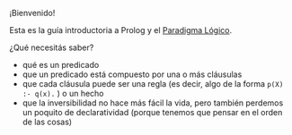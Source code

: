 ¡Bienvenido!

Esta es la guía introductoria a Prolog y el [Paradigma Lógico](http://uqbar-wiki.org/index.php?title=Paradigma_L%C3%B3gico). 

¿Qué necesitás saber?

* qué es un predicado
* que un predicado está compuesto por una o más cláusulas
* que cada cláusula puede ser una regla (es decir, algo de la forma `p(X) :- q(x).` ) o un hecho
* que la inversibilidad no hace más fácil la vida, pero también perdemos un poquito de declaratividad (porque tenemos que pensar en el orden de las cosas) 
